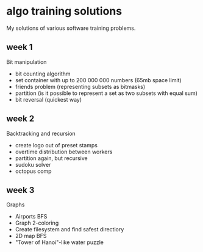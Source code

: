 # algo training solutions
My solutions of various software training problems.

## week 1
Bit manipulation
 - bit counting algorithm
 - set container with up to 200 000 000 numbers (65mb space limit)
 - friends problem (representing subsets as bitmasks)
 - partition (is it possible to represent a set as two subsets with equal sum)
 - bit reversal (quickest way)
 
## week 2
Backtracking and recursion
 - create logo out of preset stamps
 - overtime distribution between workers
 - partition again, but recursive
 - sudoku solver
 - octopus comp
 
## week 3
Graphs
 - Airports BFS 
 - Graph 2-coloring
 - Create filesystem and find safest directiory
 - 2D map BFS
 - "Tower of Hanoi"-like water puzzle